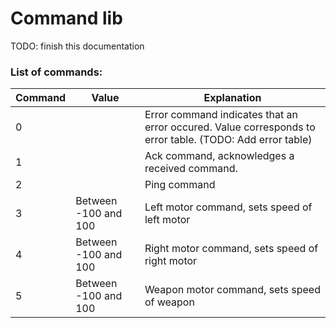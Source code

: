 # Command lib
TODO: finish this documentation

### List of commands:
| Command | Value | Explanation |
| --- | --- | --- |
| 0 | | Error command indicates that an error occured. Value corresponds to error table. (TODO: Add error table) |
| 1 | | Ack command, acknowledges a received command. |
| 2 | | Ping command |
| 3 | Between -100 and 100 | Left motor command, sets speed of left motor |
| 4 | Between -100 and 100 | Right motor command, sets speed of right motor |
| 5 | Between -100 and 100 | Weapon motor command, sets speed of weapon |